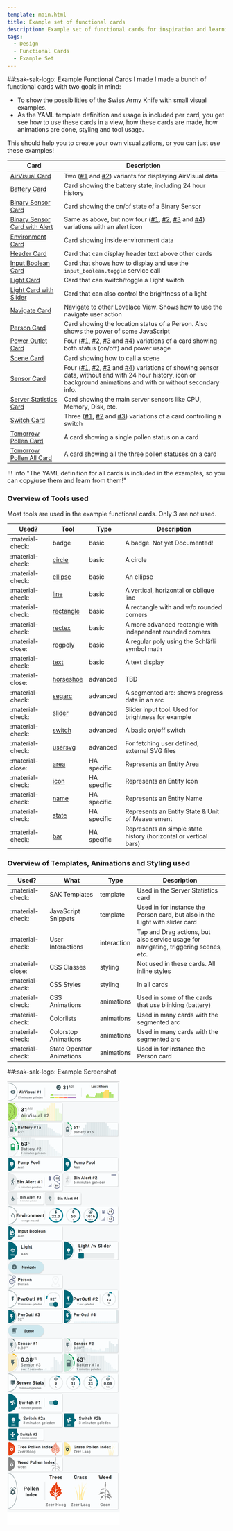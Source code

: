 ```yaml
---
template: main.html
title: Example set of functional cards
description: Example set of functional cards for inspiration and learning how to create and use certain functionality and tools
tags:
  - Design
  - Functional Cards
  - Example Set
---
```

<!-- GT/GL -->

##:sak-sak-logo: Example Functional Cards I made
I made a bunch of functional cards with two goals in mind:

- To show the possibilities of the Swiss Army Knife with small visual examples.
- As the YAML template definition and usage is included per card, you get see how to use these cards in a view, how these cards are made, how animations are done, styling and tool usage.

This should help you to create your own visualizations, or you can just _use_ these examples!

| Card | Description |
| ---- | ----------- |
| [AirVisual Card][functional-card-airvisual1-card] | Two ([\#1][functional-card-airvisual1-card] and [\#2][functional-card-airvisual2-card]) variants for displaying AirVisual data |
| [Battery Card][functional-card-battery-sensor2-card] | Card showing the battery state, including 24 hour history |
| [Binary Sensor Card][functional-card-binary-sensor1-card] | Card showing the on/of state of a Binary Sensor |
| [Binary Sensor Card with Alert][functional-card-binary-sensor-alert1-card] | Same as above, but now four ([\#1][functional-card-binary-sensor-alert1-card], [\#2][functional-card-binary-sensor-alert2-card], [\#3][functional-card-binary-sensor-alert3-card] and [\#4][functional-card-binary-sensor-alert4-card]) variations with an alert icon |
| [Environment Card][functional-card-environment-card] | Card showing inside environment data |
| [Header Card][functional-card-header-card] | Card that can display header text above other cards |
| [Input Boolean Card][functional-card-input-boolean-card] | Card that shows how to display and use the `input_boolean.toggle` service call |
| [Light Card][functional-card-light-card] | Card that can switch/toggle a Light switch |
| [Light Card with Slider][functional-card-light-slider-card] | Card that can also control the brightness of a light |
| [Navigate Card][functional-card-navigate-card] | Navigate to other Lovelace View. Shows how to use the navigate user action |
| [Person Card][functional-card-person-card] | Card showing the location status of a Person. Also shows the power of some JavaScript |
| [Power Outlet Card][functional-card-power-outlet1-card] | Four ([\#1][functional-card-power-outlet1-card], [\#2][functional-card-power-outlet2-card], [\#3][functional-card-power-outlet3-card] and [\#4][functional-card-power-outlet4-card]) variations of a card showing both status (on/off) and power usage |
| [Scene Card][functional-card-scene-card] | Card showing how to call a scene |
| [Sensor Card][functional-card-sensor1-card] | Four ([\#1][functional-card-sensor1-card], [\#2][functional-card-sensor2-card], [\#3][functional-card-sensor3-card] and [\#4][functional-card-sensor4-card]) variations of showing sensor data, without and with 24 hour history, icon or background animations and with or without secondary info. |
| [Server Statistics Card][functional-card-server-statistics-card] | Card showing the main server sensors like CPU, Memory, Disk, etc. |
| [Switch Card][functional-card-switch1-card] | Three ([\#1][functional-card-switch1-card], [\#2][functional-card-switch2-card] and [\#3][functional-card-switch3-card]) variations of a card controlling a switch |
| [Tomorrow Pollen Card][functional-card-tomorrow-pollen-card] | A card showing a single pollen status on a card |
| [Tomorrow Pollen All Card][functional-card-tomorrow-pollen-all-card] | A card showing all the three pollen statuses on a card |

!!! info "The YAML definition for all cards is included in the examples, so you can copy/use them and learn from them!"

### Overview of Tools used

Most tools are used in the example functional cards. Only 3 are not used.

| Used?            | Tool                                                  | Type        | Description |
|----------------- | ----------------------------------------------------- | ----------- | ----------- |
| :material-check: | badge                                                 | basic       | A badge. Not yet Documented! |
| :material-check: | [circle][swiss-army-knife-basic-tool-circle]          | basic       | A circle |
| :material-check: | [ellipse][swiss-army-knife-basic-tool-ellipse]        | basic       | An ellipse |
| :material-check: | [line][swiss-army-knife-basic-tool-line]              | basic       | A vertical, horizontal or oblique line |
| :material-check: | [rectangle][swiss-army-knife-basic-tool-rectangle]    | basic       | A rectangle with and w/o rounded corners |
| :material-check: | [rectex][swiss-army-knife-basic-tool-rectex]          | basic       | A more advanced rectangle with independent rounded corners |
| :material-close: | [regpoly][swiss-army-knife-basic-tool-regpoly]        | basic       | A regular poly using the Schläfli symbol math |
| :material-check: | [text][swiss-army-knife-basic-tool-text]              | basic       | A text display |
| :material-close: | [horseshoe][swiss-army-knife-advanced-tool-horseshoe] | advanced    | TBD |
| :material-check: | [segarc][swiss-army-knife-advanced-tool-segarc]       | advanced    | A segmented arc: shows progress data in an arc |
| :material-check: | [slider][swiss-army-knife-advanced-tool-slider]       | advanced    | Slider input tool. Used for brightness for example |
| :material-check: | [switch][swiss-army-knife-advanced-tool-switch]       | advanced    | A basic on/off switch |
| :material-check: | [usersvg][swiss-army-knife-advanced-tool-usersvg]     | advanced    | For fetching user defined, external SVG files |
| :material-close: | [area][swiss-army-knife-ha-tool-area]                 | HA specific | Represents an Entity Area |
| :material-check: | [icon][swiss-army-knife-ha-tool-icon]                 | HA specific | Represents an Entity Icon |
| :material-check: | [name][swiss-army-knife-ha-tool-name]                 | HA specific | Represents an Entity Name |
| :material-check: | [state][swiss-army-knife-ha-tool-state]               | HA specific | Represents an Entity State & Unit of Measurement |
| :material-check: | [bar][swiss-army-knife-ha-tool-bar]                   | HA specific | Represents an simple state history (horizontal or vertical bars)|

### Overview of Templates, Animations and Styling used

| Used?            | What                                                  | Type        | Description |
|----------------- | ----------------------------------------------------- | ----------- | ----------- |
| :material-check: | SAK Templates                                         | template    | Used in the Server Statistics card |
| :material-check: | JavaScript Snippets                                   | template    | Used in for instance the Person card, but also in the Light with slider card|
| :material-check: | User Interactions                                     | interaction | Tap and Drag actions, but also service usage for navigating, triggering scenes, etc.|
| :material-close: | CSS Classes                                           | styling | Not used in these cards. All inline styles|
| :material-check: | CSS Styles                                            | styling | In all cards|
| :material-check: | CSS Animations                                        | animations | Used in some of the cards that use blinking (battery)|
| :material-check: | Colorlists                                            | animations | Used in many cards with the segmented arc|
| :material-check: | Colorstop Animations                                  | animations | Used in many cards with the segmented arc|
| :material-check: | State Operator Animations                             | animations | Used in for instance the Person card|

##:sak-sak-logo: Example Screenshot

![AmoebeLabs Swiss Army Knife Functional Card Examples All Screenshot]

<!-- Image references -->
[AmoebeLabs Swiss Army Knife Functional Card Examples All Screenshot]: ../assets/screenshots/sak-functional-cards-all-screenshot.png
[AmoebeLabs Swiss Army Knife Custom Card Example 12]: ../assets/screenshots/sak-example-12.png
[AmoebeLabs Swiss Army Knife Custom Card Example 12 Light - Wide cards]: ../assets/screenshots/sak-example-12-m3-d06-light.png "Swiss Army Knife Example 12 - Wide cards, light theme"
[AmoebeLabs Swiss Army Knife Custom Card Example 12 Dark - Wide cards]: ../assets/screenshots/sak-example-12-m3-d06-dark.png "Swiss Army Knife Example 12 - Wide cards, dark theme"
[AmoebeLabs Swiss Army Knife Custom Card Example 12 Cards]: ../assets/screenshots/swiss-army-knife-example-12c-800x800.gif

<!--- Internal References... --->
[Swiss Army Knife Tutorial 02]: ../tutorials/10-step-tutorial-02-intro.md
[Swiss Army Knife Example 12]: ../examples/example-12.md
[Swiss Army Knife CSS Classes]: ../basics/styling/classes.md

[swiss-army-knife-basic-tool-circle]: ../tools/circle-tool.md "Swiss Army Knife - Circle Tool"
[swiss-army-knife-basic-tool-ellipse]: ../tools/ellipse-tool.md "Swiss Army Knife - Ellipse Tool"
[swiss-army-knife-basic-tool-line]: ../tools/line-tool.md "Swiss Army Knife - Line Tool"
[swiss-army-knife-basic-tool-rectangle]: ../tools/rectangle-tool.md "Swiss Army Knife - Rectangle Tool"
[swiss-army-knife-basic-tool-rectex]: ../tools/rectangle-ex-tool.md "Swiss Army Knife - Rectangle Ex Tool"
[swiss-army-knife-basic-tool-regpoly]: ../tools/regular-poly-tool.md "Swiss Army Knife - Regular Poly Tool"
[swiss-army-knife-basic-tool-text]: ../tools/text-tool.md "Swiss Army Knife - Text Tool"
[swiss-army-knife-advanced-tool-horseshoe]: ../tools/horseshoe-tool.md "Swiss Army Knife - Horse shoe Tool"
[swiss-army-knife-advanced-tool-segarc]: ../tools/segarc-tool.md "Swiss Army Knife - Segmented Arc Tool"
[swiss-army-knife-advanced-tool-slider]: ../tools/slider-tool.md "Swiss Army Knife - Slider Tool"
[swiss-army-knife-advanced-tool-switch]: ../tools/switch-tool.md "Swiss Army Knife - Switch Tool"
[swiss-army-knife-advanced-tool-usersvg]: ../tools/usersvg-tool.md "Swiss Army Knife - User SVG Tool"
[swiss-army-knife-ha-tool-area]: ../tools/entity-area-tool.md "Swiss Army Knife - Entity Area Tool"
[swiss-army-knife-ha-tool-icon]: ../tools/entity-icon-tool.md "Swiss Army Knife - Entity Icon Tool"
[swiss-army-knife-ha-tool-name]: ../tools/entity-name-tool.md "Swiss Army Knife - Entity Name Tool"
[swiss-army-knife-ha-tool-state]: ../tools/entity-state-tool.md "Swiss Army Knife - Entity State Tool"
[swiss-army-knife-ha-tool-bar]: ../tools/entity-barchart-tool.md "Swiss Army Knife - Entity History Bar Tool"

[functional-card-airvisual1-card]: functional-card-airvisual1-card.md
[functional-card-airvisual2-card]: functional-card-airvisual2-card.md
[functional-card-battery-sensor2-card]: functional-card-battery-sensor2-card.md
[functional-card-binary-sensor1-card]: functional-card-binary-sensor1-card.md
[functional-card-binary-sensor-alert1-card]: functional-card-binary-sensor-alert1-card.md
[functional-card-binary-sensor-alert2-card]: functional-card-binary-sensor-alert2-card.md
[functional-card-binary-sensor-alert3-card]: functional-card-binary-sensor-alert3-card.md
[functional-card-binary-sensor-alert4-card]: functional-card-binary-sensor-alert4-card.md
[functional-card-environment-card]: functional-card-environment-card.md
[functional-card-header-card]: functional-card-header-card.md
[functional-card-input-boolean-card]: functional-card-input-boolean-card.md
[functional-card-light-card]: functional-card-light-card.md
[functional-card-light-slider-card]: functional-card-light-slider-card.md
[functional-card-navigate-card]: functional-card-navigate-card.md
[functional-card-person-card]: functional-card-person-card.md
[functional-card-power-outlet1-card]: functional-card-power-outlet1-card.md
[functional-card-power-outlet2-card]: functional-card-power-outlet2-card.md
[functional-card-power-outlet3-card]: functional-card-power-outlet3-card.md
[functional-card-power-outlet4-card]: functional-card-power-outlet4-card.md
[functional-card-scene-card]: functional-card-scene-card.md
[functional-card-sensor1-card]: functional-card-sensor1-card.md
[functional-card-sensor2-card]: functional-card-sensor2-card.md
[functional-card-sensor3-card]: functional-card-sensor3-card.md
[functional-card-sensor4-card]: functional-card-sensor4-card.md
[functional-card-server-statistics-card]: functional-card-server-statistics-card.md
[functional-card-switch1-card]: functional-card-switch1-card.md
[functional-card-switch2-card]: functional-card-switch2-card.md
[functional-card-switch3-card]: functional-card-switch3-card.md
[functional-card-tomorrow-pollen-card]: functional-card-tomorrow-pollen-card.md
[functional-card-tomorrow-pollen-all-card]: functional-card-tomorrow-pollen-all-card.md

<!--- External References... --->

[ham3-d06-url]: https://material3-themes-manual.amoebelabs.com/examples/material3-example-theme-d06-tealblue/
[ham3-url]: https://material3-themes-manual.amoebelabs.com/
[ham3-c12-url]: https://material3-themes-manual.amoebelabs.com/examples/material3-example-theme-c12-magenta/